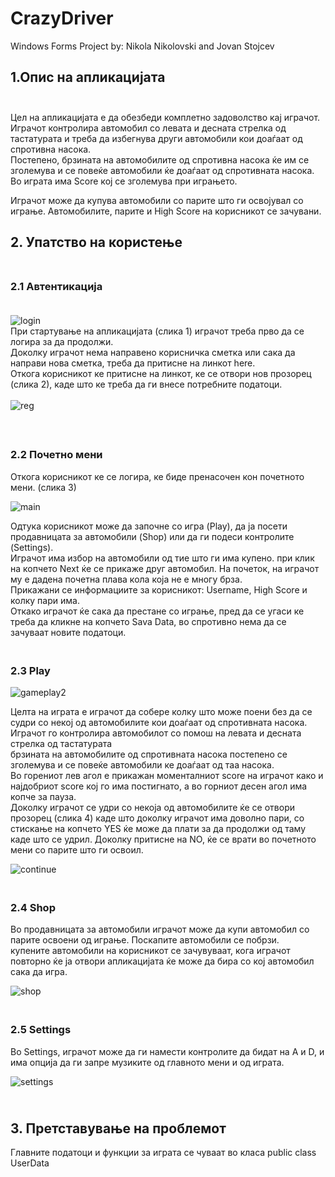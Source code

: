 # CrazyDriver
Windows Forms Project by: Nikola Nikolovski and Jovan Stojcev

## 1.Опис на апликацијата<br><br>
Цел на апликацијата е да обезбеди комплетно задоволство кај играчот. Играчот контролира автомобил со левата и десната стрелка од тастатурата и треба да избегнува други автомобили кои доаѓаат од спротивна насока.<br>
Постепено, брзината на автомобилите од спротивна насока ќе им се зголемува и се повеќе автомобили ќе доаѓаат од спротивната насока.
Во играта има Score кој се зголемува при играњето.<br>

Играчот може да купува автомобили со парите што ги освојувал со играње. Автомобилите, парите и High Score на корисникот се зачувани.

## 2. Упатство на користење<br><br>
### 2.1 Автентикација<br><br>
![login](https://user-images.githubusercontent.com/76405057/176419256-dd1645b9-2fa3-4d04-8d6f-897421e21bd9.png)<br>
При стартување на апликацијата (слика 1) играчот треба прво да се логира за да продолжи.<br>
Доколку играчот нема направено корисничка сметка или сака да направи нова сметка, треба да притисне на линкот here.<br>
Откога корисникот ке притисне на линкот, ке се отвори нов прозорец (слика 2), каде што ке треба да ги внесе потребните податоци.<br><br>
![reg](https://user-images.githubusercontent.com/76405057/176420510-a022bae9-a018-4db9-8e23-e84afa5a1fae.png)<br><br>

### <br>2.2 Почетно мени<br>

Откога корисникот ке се логира, ке биде пренасочен кон почетното мени. (слика 3)<br>

![main](https://user-images.githubusercontent.com/76405057/176422307-63ed17e2-3327-4d05-b697-32d9feafb8d4.png)

Одтука корисникот може да започне со игра (Play), да ја посети продавницата за автомобили (Shop) или да ги подеси контролите (Settings).<br>
Играчот има избор на автомобили од тие што ги има купено.
при клик на копчето Next ќе се прикаже друг автомобил. На почеток, на играчот му е дадена почетна плава кола која не е многу брза. <br>
Прикажани се информациите за корисникот: Username, High Score и колку пари има.<br>
Откако играчот ќе сака да престане со играње, пред да се угаси ке треба да кликне на копчето Sava Data, во спротивно нема да се зачуваат новите податоци.<br>

### <br>2.3 Play


![gameplay2](https://user-images.githubusercontent.com/76405057/176428947-f2d3dd89-c069-405e-bd9e-5f2fdf204300.png)

Целта на играта е играчот да собере колку што може поени без да се судри со некој од автомобилите кои доаѓаат од спротивната насока.<br>
Играчот го контролира автомобилот со помош на левата и десната стрелка од тастатурата<br>
брзината на автомобилите од спротивната насока постепено се зголемува и се повеќе автомобили ке доаѓаат од таа насока.<br>
Во горениот лев агол е прикажан моменталниот score на играчот како и најдобриот score кој го има постигнато, а во горниот десен агол има копче за пауза.<br>
Доколку играчот се удри со некоја од автомобилите ќе се отвори прозорец (слика 4) каде што доколку играчот има доволно пари, со стискање на копчето YES ќе може да плати за да продолжи од таму каде што се удрил. Доколку притисне на NO, ќе се врати во почетното мени со парите што ги освоил.<br>

![continue](https://user-images.githubusercontent.com/76405057/176475380-39f12754-f380-41c5-8d29-871e529d1e2b.png)<br>

### <br>2.4 Shop

Во продавницата за автомобили играчот може да купи автомобил со парите освоени од играње. Поскапите автомобили се побрзи.<br>
купените автомобили на корисникот се зачувуваат, кога играчот повторно ќе ја отвори апликацијата ќе може да бира со кој автомобил сака да игра. 

![shop](https://user-images.githubusercontent.com/76405057/176476806-caa03f9f-7bc5-4a6a-9238-d200f5b2ae7f.png)

### <br>2.5 Settings

Во Settings, играчот може да ги намести контролите да бидат на A и D, и има опција да ги запре музиките од главното мени и од играта.

![settings](https://user-images.githubusercontent.com/76405057/176479901-4eab5755-d4a2-466e-bc95-294f0bf862e4.png)

## <br>3. Претставување на проблемот

Главните податоци и функции за играта се чуваат во класа public class UserData 


